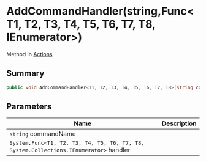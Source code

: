 # AddCommandHandler(string,Func\<T1, T2, T3, T4, T5, T6, T7, T8, IEnumerator>)

Method in [Actions](./)

## Summary

```csharp
public void AddCommandHandler<T1, T2, T3, T4, T5, T6, T7, T8>(string commandName, Func<T1, T2, T3, T4, T5, T6, T7, T8, IEnumerator> handler)
```

## Parameters

| Name                                                                                  | Description |
| ------------------------------------------------------------------------------------- | ----------- |
| `string` commandName                                                                  |             |
| `System.Func<T1, T2, T3, T4, T5, T6, T7, T8, System.Collections.IEnumerator>` handler |             |
